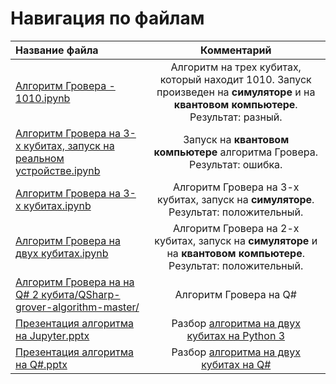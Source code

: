 # Навигация по файлам
| Название файла| Комментарий  |  
|:------------- |:------------:|
| [Алгоритм Гровера - 1010.ipynb](https://github.com/Zhantai-Nuradinovich/QC-FLS-Polytech/blob/master/src/%D0%90%D0%BB%D0%B3%D0%BE%D1%80%D0%B8%D1%82%D0%BC%20%D0%93%D1%80%D0%BE%D0%B2%D0%B5%D1%80%D0%B0%20-%201010.ipynb)| Алгоритм на трех кубитах, который находит 1010. Запуск произведен на **симуляторе** и на **квантовом компьютере**. Результат: разный.|
|[Алгоритм Гровера на 3-х кубитах, запуск на реальном устройстве.ipynb](https://github.com/Zhantai-Nuradinovich/QC-FLS-Polytech/blob/master/src/%D0%90%D0%BB%D0%B3%D0%BE%D1%80%D0%B8%D1%82%D0%BC%20%D0%93%D1%80%D0%BE%D0%B2%D0%B5%D1%80%D0%B0%20%D0%BD%D0%B0%203-%D1%85%20%D0%BA%D1%83%D0%B1%D0%B8%D1%82%D0%B0%D1%85%2C%20%D0%B7%D0%B0%D0%BF%D1%83%D1%81%D0%BA%20%D0%BD%D0%B0%20%D1%80%D0%B5%D0%B0%D0%BB%D1%8C%D0%BD%D0%BE%D0%BC%20%D1%83%D1%81%D1%82%D1%80%D0%BE%D0%B9%D1%81%D1%82%D0%B2%D0%B5.ipynb)| Запуск на **квантовом компьютере** алгоритма Гровера. Результат: ошибка.|
|[Алгоритм Гровера на 3-х кубитах.ipynb](https://github.com/Zhantai-Nuradinovich/QC-FLS-Polytech/blob/master/src/%D0%90%D0%BB%D0%B3%D0%BE%D1%80%D0%B8%D1%82%D0%BC%20%D0%93%D1%80%D0%BE%D0%B2%D0%B5%D1%80%D0%B0%20%D0%BD%D0%B0%203-%D1%85%20%D0%BA%D1%83%D0%B1%D0%B8%D1%82%D0%B0%D1%85.ipynb)|Алгоритм Гровера на 3-х кубитах, запуск на **симуляторе**. Результат: положительный.|
|[Алгоритм Гровера на двух кубитах.ipynb](https://github.com/Zhantai-Nuradinovich/QC-FLS-Polytech/blob/master/src/%D0%90%D0%BB%D0%B3%D0%BE%D1%80%D0%B8%D1%82%D0%BC%20%D0%93%D1%80%D0%BE%D0%B2%D0%B5%D1%80%D0%B0%20%D0%BD%D0%B0%20%D0%B4%D0%B2%D1%83%D1%85%20%D0%BA%D1%83%D0%B1%D0%B8%D1%82%D0%B0%D1%85.ipynb)|Алгоритм Гровера на 2-х кубитах, запуск на **симуляторе** и на **квантовом компьютере**. Результат: положительный.|
|[Алгоритм Гровера на на Q# 2 кубита/QSharp-grover-algorithm-master/](https://github.com/Zhantai-Nuradinovich/QC-FLS-Polytech/tree/master/src/%D0%90%D0%BB%D0%B3%D0%BE%D1%80%D0%B8%D1%82%D0%BC%20%D0%93%D1%80%D0%BE%D0%B2%D0%B5%D1%80%D0%B0%20%D0%BD%D0%B0%20%D0%BD%D0%B0%20Q%23%202%20%D0%BA%D1%83%D0%B1%D0%B8%D1%82%D0%B0/QSharp-grover-algorithm-master)|Алгоритм Гровера на Q#|
|[Презентация алгоритма на Jupyter.pptx](https://github.com/Zhantai-Nuradinovich/QC-FLS-Polytech/blob/master/src/%D0%9F%D1%80%D0%B5%D0%B7%D0%B5%D0%BD%D1%82%D0%B0%D1%86%D0%B8%D1%8F%20%D0%B0%D0%BB%D0%B3%D0%BE%D1%80%D0%B8%D1%82%D0%BC%D0%B0%20%D0%BD%D0%B0%20Jupyter.pptx)|Разбор [алгоритма на двух кубитах на Python 3](https://github.com/Zhantai-Nuradinovich/QC-FLS-Polytech/blob/master/src/%D0%90%D0%BB%D0%B3%D0%BE%D1%80%D0%B8%D1%82%D0%BC%20%D0%93%D1%80%D0%BE%D0%B2%D0%B5%D1%80%D0%B0%20%D0%BD%D0%B0%20%D0%B4%D0%B2%D1%83%D1%85%20%D0%BA%D1%83%D0%B1%D0%B8%D1%82%D0%B0%D1%85.ipynb)|
|[Презентация алгоритма на Q#.pptx](https://github.com/Zhantai-Nuradinovich/QC-FLS-Polytech/blob/master/src/%D0%9F%D1%80%D0%B5%D0%B7%D0%B5%D0%BD%D1%82%D0%B0%D1%86%D0%B8%D1%8F%20%D0%B0%D0%BB%D0%B3%D0%BE%D1%80%D0%B8%D1%82%D0%BC%D0%B0%20%D0%BD%D0%B0%20Q%23.pptx)|Разбор [алгоритма на двух кубитах на Q#](https://github.com/Zhantai-Nuradinovich/QC-FLS-Polytech/tree/master/src/%D0%90%D0%BB%D0%B3%D0%BE%D1%80%D0%B8%D1%82%D0%BC%20%D0%93%D1%80%D0%BE%D0%B2%D0%B5%D1%80%D0%B0%20%D0%BD%D0%B0%20%D0%BD%D0%B0%20Q%23%202%20%D0%BA%D1%83%D0%B1%D0%B8%D1%82%D0%B0/QSharp-grover-algorithm-master)|

